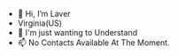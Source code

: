 - 👋 Hi, I’m Laver
- Virginia(US)
- 🤔 I'm just wanting to Understand
- 📫 No Contacts Available At The Moment.

<!---
Khunsu/Khunsu is a ✨ special ✨ repository because its `README.md` (this file) appears on your GitHub profile.
You can click the Preview link to take a look at your changes.
--->
